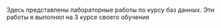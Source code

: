 Здесь представлены лабораторные работы по курсу баз данных. Эти работы я выполнял на 3 курсе своего обучения
